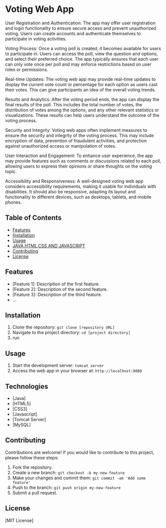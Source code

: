 # Voting Web App

User Registration and Authentication: 
The app may offer user registration and login functionality to ensure secure access and prevent unauthorized voting. 
Users can create accounts and authenticate themselves to participate in voting activities.

Voting Process: Once a voting poll is created, it becomes available for users to participate in. 
Users can access the poll, view the question and options, and select their preferred choice. 
The app typically ensures that each user can only vote once per poll and may enforce restrictions based on user roles or permissions.

Real-time Updates: The voting web app may provide real-time updates to display the current vote count or percentage for each option as users cast their votes. 
This can give participants an idea of the overall voting trends.

Results and Analytics: After the voting period ends, the app can display the final results of the poll. 
This includes the total number of votes, the distribution of votes among the options, 
and any other relevant statistics or visualizations. These results can help users understand the outcome of the voting process.

Security and Integrity: Voting web apps often implement measures to ensure the security and integrity of the voting process. 
This may include encryption of data, prevention of fraudulent activities, and protection against unauthorized access or manipulation of votes.

User Interaction and Engagement: To enhance user experience, the app may provide features such as comments or discussions related to each poll, allowing users to express their opinions or share thoughts on the voting topic.

Accessibility and Responsiveness: A well-designed voting web app considers accessibility requirements, making it usable for individuals with disabilities. 
It should also be responsive, adapting its layout and functionality to different devices, such as desktops, tablets, and mobile phones.

## Table of Contents
- [Features](#features)
- [Installation](#installation)
- [Usage](#usage)
- [JAVA,HTML,CSS AND JAVASCRIPT](#technologies)
- [Contributing](#contributing)
- [License](#license)

## Features
- [Feature 1]: Description of the first feature.
- [Feature 2]: Description of the second feature.
- [Feature 3]: Description of the third feature.
- ...

## Installation
1. Clone the repository: `git clone [repository URL]`
2. Navigate to the project directory: `cd [project directory]`
3. run

## Usage
1. Start the development server: `tomcat server`
2. Access the web app in your browser at: `http://localhost:8080`

## Technologies
- [Java] 
- [HTML5] 
- [CSS3]
- [Javascript] 
- [Tomcat Server] 
- [MySQL] 

## Contributing
Contributions are welcome! If you would like to contribute to this project, please follow these steps:
1. Fork the repository.
2. Create a new branch: `git checkout -b my-new-feature`
3. Make your changes and commit them: `git commit -am 'Add some feature'`
4. Push to the branch: `git push origin my-new-feature`
5. Submit a pull request.

## License
[MIT License] 

